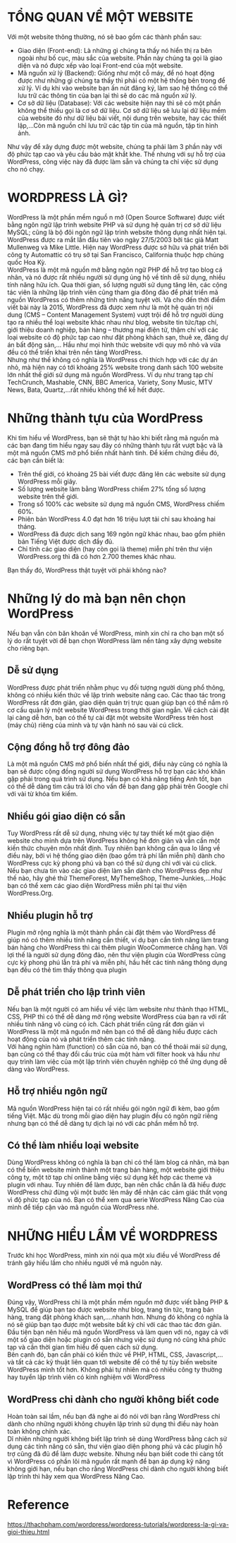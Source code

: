 # TỔNG QUAN VỀ MỘT WEBSITE
Với một website thông thường, nó sẽ bao gồm các thành phần sau:</br>
- Giao diện (Front-end): Là những gì chúng ta thấy nó hiển thị ra bên ngoài như bố cục, màu sắc của website. Phần này chúng ta gọi là giao diện và nó được xếp vào loại Front-end của một website.
- Mã nguồn xử lý (Backend): Giống như một cỗ máy, để nó hoạt động được như những gì chúng ta thấy thì phải có một hệ thống bên trong để xử lý. Ví dụ khi vào website bạn ấn nút đăng ký, làm sao hệ thống có thể lưu trữ các thông tin của bạn lại thì sẽ do các mã nguồn xử lý.
- Cơ sở dữ liệu (Database): Với các website hiện nay thì sẽ có một phần không thể thiếu gọi là cơ sở dữ liệu. Cơ sở dữ liệu sẽ lưu lại dữ liệu mềm của website đó như dữ liệu bài viết, nội dung trên website, hay các thiết lập,…Còn mã nguồn chỉ lưu trữ các tập tin của mã nguồn, tập tin hình ảnh.

Như vậy để xây dựng được một website, chúng ta phải làm 3 phần này với độ phức tạp cao và yêu cầu bảo mật khắt khe. Thế nhưng với sự hỗ trợ của WordPress, công việc này đã được làm sẵn và chúng ta chỉ việc sử dụng cho nó chạy.

# WORDPRESS LÀ GÌ?
WordPress là một phần mềm nguồ  n mở (Open Source Software) được viết bằng ngôn ngữ lập trình website PHP và sử dụng hệ quản trị cơ sở dữ liệu MySQL; cũng là bộ đôi ngôn ngữ lập trình website thông dụng nhất hiện tại. WordPress được ra mắt lần đầu tiên vào ngày 27/5/2003 bởi tác giả Matt Mullenweg và Mike Little. Hiện nay WordPress được sở hữu và phát triển bởi công ty Automattic có trụ sở tại San Francisco, California thuộc hợp chủng quốc Hoa Kỳ.</br>
WordPress là một mã nguồn mở bằng ngôn ngữ PHP để hỗ trợ tạo blog cá nhân, và nó được rất nhiều người sử dụng ủng hộ về tính dễ sử dụng, nhiều tính năng hữu ích. Qua thời gian, số lượng người sử dụng tăng lên, các cộng tác viên là những lập trình viên cũng tham gia đông đảo để phát triển mã nguồn WordPress có thêm những tính năng tuyệt vời. Và cho đến thời điểm viết bài này là 2015, WordPress đã được xem như là một hệ quản trị nội dung (CMS – Content Management System) vượt trội để hỗ trợ người dùng tạo ra nhiều thể loại website khác nhau như blog, website tin tức/tạp chí, giới thiệu doanh nghiệp, bán hàng – thương mại điện tử, thậm chí với các loại website có độ phức tạp cao như đặt phòng khách sạn, thuê xe, đăng dự án bất động sản,... Hầu như mọi hình thức website với quy mô nhỏ và vừa đều có thể triển khai trên nền tảng WordPress.</br>
Nhưng như thế không có nghĩa là WordPress chỉ thích hợp với các dự án nhỏ, mà hiện nay có tới khoảng 25% website trong danh sách 100 website lớn nhất thế giới sử dụng mã nguồn WordPress. Ví dụ như trang tạp chí TechCrunch, Mashable, CNN, BBC America, Variety, Sony Music, MTV News, Bata, Quartz,…rất nhiều không thể kể hết được.
# Những thành tựu của WordPress
Khi tìm hiểu về WordPress, bạn sẽ thật tự hào khi biết rằng mã nguồn mà các bạn đang tìm hiểu ngay sau đây có những thành tựu rất vượt bậc và là một mã nguồn CMS mở phổ biến nhất hành tinh. Để kiểm chứng điều đó, các bạn cần biết là:
- Trên thế giới, có khoảng 25 bài viết được đăng lên các website sử dụng WordPress mỗi giây.
- Số lượng website làm bằng WordPress chiếm 27% tổng số lượng website trên thế giới.
- Trong số 100% các website sử dụng mã nguồn CMS, WordPress chiếm 60%.
- Phiên bản WordPress 4.0 đạt hơn 16 triệu lượt tải chỉ sau khoảng hai tháng.
- WordPress đã được dịch sang 169 ngôn ngữ khác nhau, bao gồm phiên bản Tiếng Việt được dịch đầy đủ.
- Chỉ tính các giao diện (hay còn gọi là theme) miễn phí trên thư viện WordPress.org thì đã có hơn 2.700 themes khác nhau.

Bạn thấy đó, WordPress thật tuyệt vời phải không nào?

# Những lý do mà bạn nên chọn WordPress
Nếu bạn vẫn còn băn khoăn về WordPress, mình xin chỉ ra cho bạn một số lý do rất tuyệt vời để bạn chọn WordPress làm nền tảng xây dựng website cho riêng bạn.
## Dễ sử dụng
WordPress được phát triển nhằm phục vụ đối tượng người dùng phổ thông, không có nhiều kiến thức về lập trình website nâng cao. Các thao tác trong WordPress rất đơn giản, giao diện quản trị trực quan giúp bạn có thể nắm rõ cơ cấu quản lý một website WordPress trong thời gian ngắn. Về cách cài đặt lại càng dễ hơn, bạn có thể tự cài đặt một website WordPress trên host (máy chủ) riêng của mình và tự vận hành nó sau vài cú click. 
## Cộng đồng hỗ trợ đông đảo
Là một mã nguồn CMS mở phổ biến nhất thế giới, điều này cũng có nghĩa là bạn sẽ được cộng đồng người sử dụng WordPress hỗ trợ bạn các khó khăn gặp phải trong quá trình sử dụng. Nếu bạn có khả năng tiếng Anh tốt, bạn có thể dễ dàng tìm câu trả lời cho vấn đề bạn đang gặp phải trên Google chỉ với vài từ khóa tìm kiếm.

## Nhiều gói giao diện có sẵn
Tuy WordPress rất dễ sử dụng, nhưng việc tự tay thiết kế một giao diện website cho mình dựa trên WordPress không hề đơn giản và vẫn cần một kiến thức chuyên môn nhất định. Tuy nhiên bạn không cần qua lo lắng về điều này, bởi vì hệ thống giao diện (bao gồm trả phí lẫn miễn phí) dành cho WordPress cực kỳ phong phú và bạn có thể sử dụng chỉ với vài cú click.</br>
Nếu bạn chưa tin vào các giao diện làm sẵn dành cho WordPress đẹp như thế nào, hãy ghé thử ThemeForest, MyThemeShop, Theme-Junkies,…Hoặc bạn có thể xem các giao diện WordPress miễn phí tại thư viện WordPress.Org.
## Nhiều plugin hỗ trợ
Plugin mở rộng nghĩa là một thành phần cài đặt thêm vào WordPress để giúp nó có thêm nhiều tính năng cần thiết, ví dụ bạn cần tính năng làm trang bán hàng cho WordPress thì cài thêm plugin WooCommerce chẳng hạn. Với lợi thế là người sử dụng đông đảo, nên thư viện plugin của WordPress cũng cực kỳ phong phú lẫn trả phí và miễn phí, hầu hết các tính năng thông dụng bạn đều có thẻ tìm thấy thông qua plugin
## Dễ phát triển cho lập trình viên
Nếu bạn là một người có am hiểu về việc làm website như thành thạo HTML, CSS, PHP thì có thể dễ dàng mở rộng website WordPress của bạn ra với rất nhiều tính năng vô cùng có ích. Cách phát triển cũng rất đơn giản vì WordPress là một mã nguồn mở nên bạn có thể dễ dàng hiểu được cách hoạt động của nó và phát triển thêm các tính năng.</br>
Với hàng nghìn hàm (function) có sẵn của nó, bạn có thể thoải mái sử dụng, bạn cũng có thể thay đổi cấu trúc của một hàm với filter hook và hầu như quy trình làm việc của một lập trình viên chuyên nghiệp có thể ứng dụng dễ dàng vào WordPress.
## Hỗ trợ nhiều ngôn ngữ
Mã nguồn WordPress hiện tại có rất nhiều gói ngôn ngữ đi kèm, bao gồm tiếng Việt. Mặc dù trong mỗi giao diện hay plugin đều có ngôn ngữ riêng nhưng bạn có thể dễ dàng tự dịch lại nó với các phần mềm hỗ trợ.
## Có thể làm nhiều loại website
Dùng WordPress không có nghĩa là bạn chỉ có thể làm blog cá nhân, mà bạn có thể biến website mình thành một trang bán hàng, một website giới thiệu công ty, một tờ tạp chí online bằng việc sử dụng kết hợp các theme và plugin với nhau. Tuy nhiên để làm được, bạn nên chắc chắn là đã hiểu được WordPress chứ đừng vội một bước lên mây để nhận các cảm giác thất vọng vì độ phức tạp của nó. Bạn có thể xem qua serie WordPress Nâng Cao của mình để tiếp cận vào mã nguồn của WordPress nhé.

# NHỮNG HIỂU LẦM VỀ WORDPRESS
Trước khi học WordPress, mình xin nói qua một xíu điều về WordPress để tránh gây hiểu lầm cho nhiều người về mã nguôn này.
## WordPress có thể làm mọi thứ
Đúng vậy, WordPress chỉ là một phần mềm nguồn mở được viết bằng PHP & MySQL để giúp bạn tạo được website như blog, trang tin tức, trang bán hàng, trang đặt phòng khách sạn,….nhanh hơn. Nhưng đó không có nghĩa là nó sẽ giúp bạn tạo được một website bất kỳ chỉ với các thao tác đơn giản. Đầu tiên bạn nên hiểu mã nguồn WordPress và làm quen với nó, ngay cả với một số giao diện hoặc plugin có sẵn nhưng việc sử dụng nó cũng khá phức tạp và cần thời gian tìm hiểu để quen cách sử dụng.</br>
Bên cạnh đó, bạn cần phải có kiến thức về PHP, HTML, CSS, Javascript,…và tất cả các kỹ thuật liên quan tới website để có thể tự tùy biến website WordPress mình tốt hơn. Không phải tự nhiên mà có nhiều công ty thường hay tuyển lập trình viên có kinh nghiệm với WordPress
## WordPress chỉ dành cho người không biết code
Hoàn toàn sai lầm, nếu bạn đã nghe ai đó nói với bạn rằng WordPress chỉ dành cho những người không chuyên lập trình sử dụng thì điều này hoàn toàn không chính xác.</br>
Dĩ nhiên những người không biết lập trình sẽ dùng WordPress bằng cách sử dụng các tính năng có sẵn, thư viện giao diện phong phú và các plugin hỗ trợ cũng đã đủ để làm được website. Nhưng nếu bạn biết code thì càng tốt vì WordPress có phần lõi mã nguồn rất mạnh để bạn áp dụng kỹ năng không giới hạn, nếu bạn cho rằng WordPress chỉ dành cho người không biết lập trình thì hãy xem qua WordPress Nâng Cao.

# Reference
https://thachpham.com/wordpress/wordpress-tutorials/wordpress-la-gi-va-gioi-thieu.html
